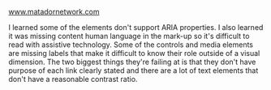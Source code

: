 www.matadornetwork.com

I learned some of the elements don't support ARIA properties. I also learned it was missing content human language in the mark-up so it's difficult to read with assistive technology. Some of the controls and media elements are missing labels that make it difficult to know their role outside of a visual dimension. The two biggest things they're failing at is that they don't have purpose of each link clearly stated and there are a lot of text elements that don't have a reasonable contrast ratio.
